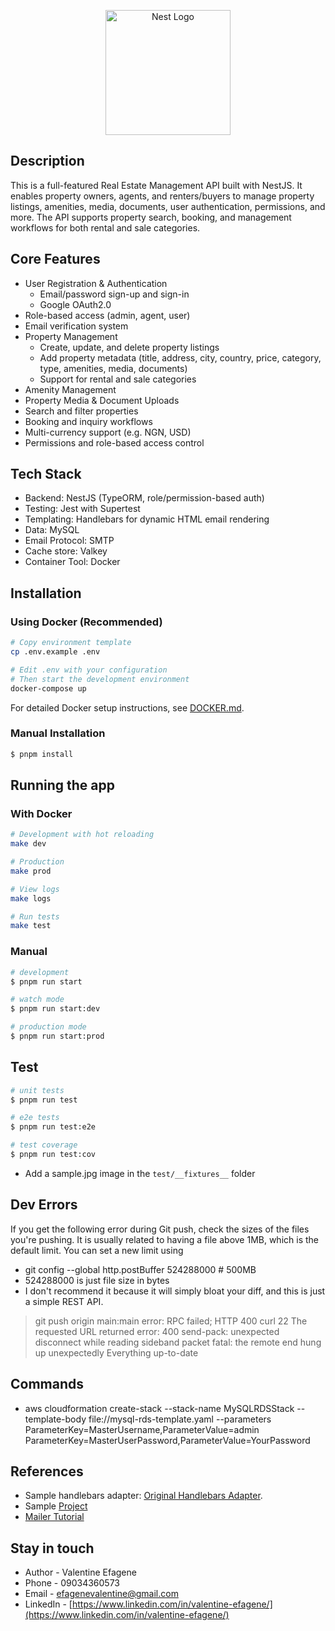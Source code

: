 <p align="center">
  <a href="http://nestjs.com/" target="blank"><img src="https://nestjs.com/img/logo-small.svg" width="200" alt="Nest Logo" /></a>
</p>

## Description

This is a full-featured Real Estate Management API built with NestJS. It enables property owners, agents, and renters/buyers to manage property listings, amenities, media, documents, user authentication, permissions, and more. The API supports property search, booking, and management workflows for both rental and sale categories.

## Core Features

- User Registration & Authentication
  - Email/password sign-up and sign-in
  - Google OAuth2.0
- Role-based access (admin, agent, user)
- Email verification system
- Property Management
  - Create, update, and delete property listings
  - Add property metadata (title, address, city, country, price, category, type, amenities, media, documents)
  - Support for rental and sale categories
- Amenity Management
- Property Media & Document Uploads
- Search and filter properties
- Booking and inquiry workflows
- Multi-currency support (e.g. NGN, USD)
- Permissions and role-based access control

## Tech Stack

- Backend: NestJS (TypeORM, role/permission-based auth)
- Testing: Jest with Supertest
- Templating: Handlebars for dynamic HTML email rendering
- Data: MySQL
- Email Protocol: SMTP
- Cache store: Valkey
- Container Tool: Docker

## Installation

### Using Docker (Recommended)

```bash
# Copy environment template
cp .env.example .env

# Edit .env with your configuration
# Then start the development environment
docker-compose up
```

For detailed Docker setup instructions, see [DOCKER.md](./DOCKER.md).

### Manual Installation

```bash
$ pnpm install
```

## Running the app

### With Docker

```bash
# Development with hot reloading
make dev

# Production
make prod

# View logs
make logs

# Run tests
make test
```

### Manual

```bash
# development
$ pnpm run start

# watch mode
$ pnpm run start:dev

# production mode
$ pnpm run start:prod
```

## Test

```bash
# unit tests
$ pnpm run test

# e2e tests
$ pnpm run test:e2e

# test coverage
$ pnpm run test:cov
```

- Add a sample.jpg image in the `test/__fixtures__` folder

## Dev Errors

If you get the following error during Git push, check the sizes of the files  
you're pushing. It is usually related to having a file above 1MB, which is the  
default limit. You can set a new limit using

- git config --global http.postBuffer 524288000 # 500MB
- 524288000 is just file size in bytes
- I don't recommend it because it will simply bloat your diff, and this is
  just a simple REST API.

> git push origin main:main
> error: RPC failed; HTTP 400 curl 22 The requested URL returned error: 400
> send-pack: unexpected disconnect while reading sideband packet
> fatal: the remote end hung up unexpectedly
> Everything up-to-date

## Commands

- aws cloudformation create-stack --stack-name MySQLRDSStack --template-body file://mysql-rds-template.yaml --parameters ParameterKey=MasterUsername,ParameterValue=admin ParameterKey=MasterUserPassword,ParameterValue=YourPassword

## References

- Sample handlebars adapter: [Original Handlebars Adapter](https://github.com/nest-modules/mailer/blob/main/lib/adapters/handlebars.adapter.ts).
- Sample [Project](https://github.com/vishnucprasad/nest_auth/tree/main)
- [Mailer Tutorial](https://notiz.dev/blog/send-emails-with-nestjs)

## Stay in touch

- Author - Valentine Efagene
- Phone - 09034360573
- Email - [efagenevalentine@gmail.com](mailto:efagenevalentine@gmail.com)
- LinkedIn - [https://www.linkedin.com/in/valentine-efagene/](https://www.linkedin.com/in/valentine-efagene/)
